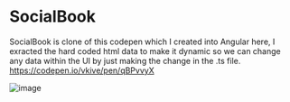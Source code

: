 # SocialBook

SocialBook is clone of this codepen which I created into Angular here, I exracted the hard coded html data to make it dynamic so we can change any data within the UI by just making the change in the .ts file.
https://codepen.io/vkive/pen/qBPvvyX



![image](https://github.com/Sumit4482/202402022_SocialBook_Clone/assets/61246873/69d936ec-2f2c-4757-89f9-6e7977b9a5ac)

